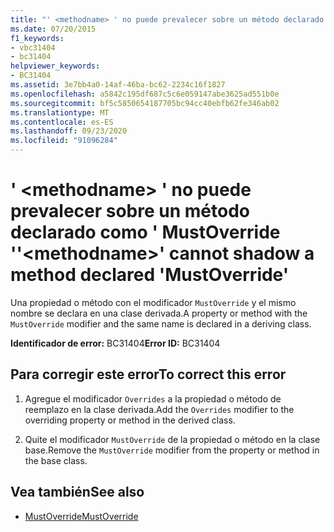 ```yaml
---
title: "' <methodname> ' no puede prevalecer sobre un método declarado como ' MustOverride '"
ms.date: 07/20/2015
f1_keywords:
- vbc31404
- bc31404
helpviewer_keywords:
- BC31404
ms.assetid: 3e7bb4a0-14af-46ba-bc62-2234c16f1827
ms.openlocfilehash: a5842c195df687c5c6e059147abe3625ad551b0e
ms.sourcegitcommit: bf5c5850654187705bc94cc40ebfb62fe346ab02
ms.translationtype: MT
ms.contentlocale: es-ES
ms.lasthandoff: 09/23/2020
ms.locfileid: "91096284"
---
```

# <a name="methodname-cannot-shadow-a-method-declared-mustoverride"></a><span data-ttu-id="ac17f-102">' \<methodname> ' no puede prevalecer sobre un método declarado como ' MustOverride '</span><span class="sxs-lookup"><span data-stu-id="ac17f-102">'\<methodname>' cannot shadow a method declared 'MustOverride'</span></span>

<span data-ttu-id="ac17f-103">Una propiedad o método con el modificador `MustOverride` y el mismo nombre se declara en una clase derivada.</span><span class="sxs-lookup"><span data-stu-id="ac17f-103">A property or method with the `MustOverride` modifier and the same name is declared in a deriving class.</span></span>  
  
 <span data-ttu-id="ac17f-104">**Identificador de error:** BC31404</span><span class="sxs-lookup"><span data-stu-id="ac17f-104">**Error ID:** BC31404</span></span>  
  
## <a name="to-correct-this-error"></a><span data-ttu-id="ac17f-105">Para corregir este error</span><span class="sxs-lookup"><span data-stu-id="ac17f-105">To correct this error</span></span>  
  
1. <span data-ttu-id="ac17f-106">Agregue el modificador `Overrides` a la propiedad o método de reemplazo en la clase derivada.</span><span class="sxs-lookup"><span data-stu-id="ac17f-106">Add the `Overrides` modifier to the overriding property or method in the derived class.</span></span>  
  
2. <span data-ttu-id="ac17f-107">Quite el modificador `MustOverride` de la propiedad o método en la clase base.</span><span class="sxs-lookup"><span data-stu-id="ac17f-107">Remove the `MustOverride` modifier from the property or method in the base class.</span></span>  
  
## <a name="see-also"></a><span data-ttu-id="ac17f-108">Vea también</span><span class="sxs-lookup"><span data-stu-id="ac17f-108">See also</span></span>

- [<span data-ttu-id="ac17f-109">MustOverride</span><span class="sxs-lookup"><span data-stu-id="ac17f-109">MustOverride</span></span>](../language-reference/modifiers/mustoverride.md)
